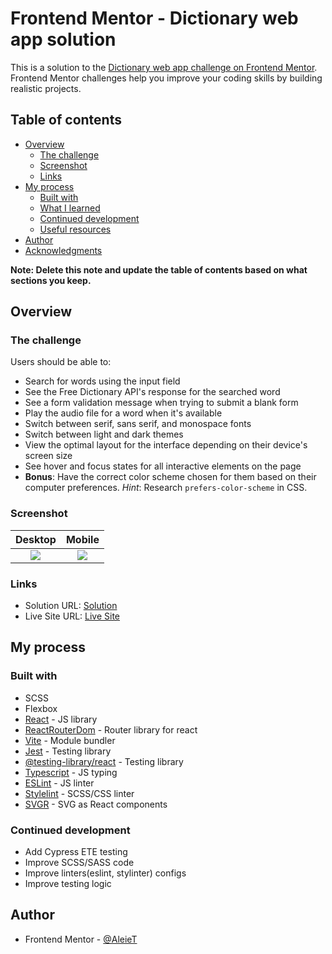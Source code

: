 # Frontend Mentor - Dictionary web app solution

This is a solution to the [Dictionary web app challenge on Frontend Mentor](https://www.frontendmentor.io/challenges/dictionary-web-app-h5wwnyuKFL). Frontend Mentor challenges help you improve your coding skills by building realistic projects. 

## Table of contents

- [Overview](#overview)
  - [The challenge](#the-challenge)
  - [Screenshot](#screenshot)
  - [Links](#links)
- [My process](#my-process)
  - [Built with](#built-with)
  - [What I learned](#what-i-learned)
  - [Continued development](#continued-development)
  - [Useful resources](#useful-resources)
- [Author](#author)
- [Acknowledgments](#acknowledgments)

**Note: Delete this note and update the table of contents based on what sections you keep.**

## Overview

### The challenge

Users should be able to:

- Search for words using the input field
- See the Free Dictionary API's response for the searched word
- See a form validation message when trying to submit a blank form
- Play the audio file for a word when it's available
- Switch between serif, sans serif, and monospace fonts
- Switch between light and dark themes
- View the optimal layout for the interface depending on their device's screen size
- See hover and focus states for all interactive elements on the page
- **Bonus**: Have the correct color scheme chosen for them based on their computer preferences. _Hint_: Research `prefers-color-scheme` in CSS.

### Screenshot

**Desktop**             |  **Mobile**
:-------------------------:|:-------------------------:
![](./desktop.jpg) |  ![](./mobile.jpg)

### Links

- Solution URL: [Solution](https://github.com/AlaieT/frontend-mentor-challenges/tree/master/src/challenges/dictionaryWebApp)
- Live Site URL: [Live Site](https://frontend-mentor-challenges-livid.vercel.app/dictionaryWebApp)

## My process

### Built with

- SCSS
- Flexbox
- [React](https://reactjs.org/) - JS library
- [ReactRouterDom](https://reactrouter.com/en/main) - Router library for react
- [Vite](https://vitejs.dev/) - Module bundler
- [Jest](https://jestjs.io/) - Testing library
- [@testing-library/react](https://testing-library.com/docs/react-testing-library/intro/) - Testing library
- [Typescript](https://www.typescriptlang.org/) - JS typing
- [ESLint](https://eslint.org/) - JS linter
- [Stylelint](https://stylelint.io/) - SCSS/CSS linter
- [SVGR](https://react-svgr.com/) - SVG as React components

### Continued development

- Add Cypress ETE testing
- Improve SCSS/SASS code
- Improve linters(eslint, stylinter) configs
- Improve testing logic

## Author

- Frontend Mentor - [@AleieT](https://www.frontendmentor.io/profile/AlaieT)
